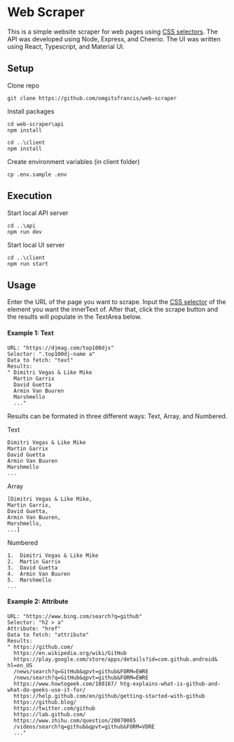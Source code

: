 # Web Scraper
This is a simple website scraper for web pages using [CSS selectors](https://www.w3schools.com/css/css_selectors.asp). The API was developed using Node, Express, and Cheerio. The UI was written using React, Typescript, and Material UI.

## Setup
Clone repo
```
git clone https://github.com/omgitsfrancis/web-scraper
```
Install packages
```
cd web-scraper\api
npm install

cd ..\client
npm install
```
Create environment variables (in client folder)
```
cp .env.sample .env
```

## Execution
Start local API server
```
cd ..\api
npm run dev
```
Start local UI server
```
cd ..\client
npm run start
```
## Usage
Enter the URL of the page you want to scrape. Input the [CSS selector](https://www.w3schools.com/css/css_selectors.asp) of the element you want the innerText of. After that, click the scrape button and the results will populate in the TextArea below. 

#### Example 1: Text
```
URL: "https://djmag.com/top100djs"
Selector: ".top100dj-name a"
Data to fetch: "text"
Results:
" Dimitri Vegas & Like Mike
  Martin Garrix
  David Guetta
  Armin Van Buuren
  Marshmello
  ..."
```

Results can be formated in three different ways: Text, Array, and Numbered.

Text
```
Dimitri Vegas & Like Mike
Martin Garrix
David Guetta
Armin Van Buuren
Marshmello
...
```
Array
```
[Dimitri Vegas & Like Mike,
Martin Garrix,
David Guetta,
Armin Van Buuren,
Marshmello,
...]
```
Numbered
```
1.	Dimitri Vegas & Like Mike
2.	Martin Garrix
3.	David Guetta
4.	Armin Van Buuren
5.	Marshmello 
...
```

#### Example 2: Attribute
```
URL: "https://www.bing.com/search?q=github"
Selector: "h2 > a"
Attribute: "href"
Data to fetch: "attribute"
Results:
" https://github.com/
  https://en.wikipedia.org/wiki/GitHub
  https://play.google.com/store/apps/details?id=com.github.android& hl=en_US
  /news/search?q=GitHub&qpvt=github&FORM=EWRE
  /news/search?q=GitHub&qpvt=github&FORM=EWRE
  https://www.howtogeek.com/180167/ htg-explains-what-is-github-and-what-do-geeks-use-it-for/
  https://help.github.com/en/github/getting-started-with-github
  https://github.blog/
  https://twitter.com/github
  https://lab.github.com/
  https://www.zhihu.com/question/20070065
  /videos/search?q=github&qpvt=github&FORM=VDRE
  ..."
```
